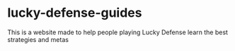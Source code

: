 # lucky-defense-guides
This is a website made to help people playing Lucky Defense learn the best strategies and metas

